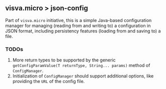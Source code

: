 ## visva.micro > json-config

Part of `visva.micro` initiative, this is a simple Java-based configuration manager for managing (reading from and writing to) a configuration in JSON format, including persistency features (loading from and saving to) a file.

### TODOs

1. More return types to be supported by the generic `getConfigParamValue(T returnType, String... params)` method of `ConfigManager`.
2. Initialization of `ConfigManager` should support additional options, like providing the `URL` of the config file.
